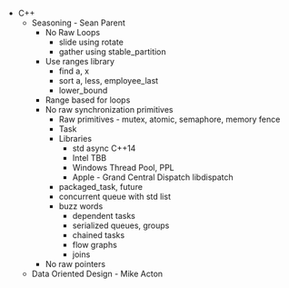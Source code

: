 

- C++
  - Seasoning - Sean Parent
    - No Raw Loops
      - slide using rotate
      - gather using stable_partition
    - Use ranges library
      - find a, x
      - sort a, less, employee_last
      - lower_bound
    - Range based for loops
    - No raw synchronization primitives
      - Raw primitives - mutex, atomic, semaphore, memory fence
      - Task
      - Libraries
        - std async C++14
        - Intel TBB
        - Windows Thread Pool, PPL
        - Apple - Grand Central Dispatch libdispatch
      - packaged_task, future
      - concurrent queue with std list
      - buzz words
        - dependent tasks
        - serialized queues, groups
        - chained tasks
        - flow graphs
        - joins
    - No raw pointers
  - Data Oriented Design - Mike Acton

